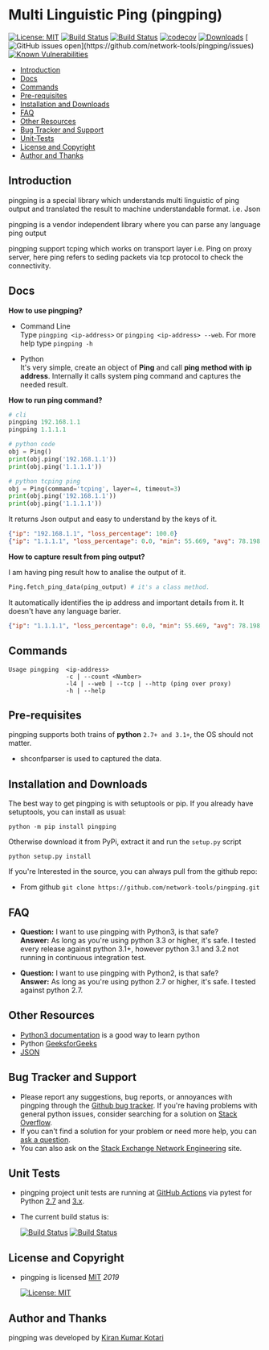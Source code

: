 # Multi Linguistic Ping (pingping)

[![License: MIT](https://img.shields.io/badge/License-MIT-yellow.svg)](https://opensource.org/licenses/MIT)
[![Build Status](https://github.com/network-tools/pingping/actions/workflows/pytest.yml/badge.svg)](https://github.com/network-tools/pingping)
[![Build Status](https://github.com/network-tools/pingping/actions/workflows/pytest-python2.yml/badge.svg)](https://github.com/network-tools/pingping)
[![codecov](https://codecov.io/gh/network-tools/pingping/branch/master/graph/badge.svg?token=jNB6BX5az1)](https://codecov.io/gh/network-tools/pingping)
[![Downloads](https://pepy.tech/badge/pingping)](https://pepy.tech/project/pingping)
[![GitHub issues open](https://img.shields.io/github/issues/network-tools/pingping.svg?)](https://github.com/network-tools/pingping/issues)
[![Known Vulnerabilities](https://snyk.io/test/github/network-tools/pingping/badge.svg?targetFile=requirements.txt)](https://snyk.io/test/github/network-tools/pingping?targetFile=requirements.txt)

- [Introduction](#introduction)
- [Docs](#docs)
- [Commands](#commands)
- [Pre-requisites](#pre-requisites)
- [Installation and Downloads](#installation-and-downloads)
- [FAQ](#faq)
- [Other Resources](#other-resources)
- [Bug Tracker and Support](#bug-tracker-and-support)
- [Unit-Tests](#unit-tests)
- [License and Copyright](#license-and-copyright)
- [Author and Thanks](#author-and-thanks)

## Introduction

pingping is a special library which understands multi linguistic of ping output and translated the result to machine understandable format. i.e. Json

pingping is a vendor independent library where you can parse any language ping output

pingping support tcping which works on transport layer i.e. Ping on proxy server, here ping refers to seding packets via tcp protocol to check the connectivity.

## Docs

**How to use pingping?**

- Command Line  
  Type `pingping <ip-address>` or `pingping <ip-address> --web`. For more help type `pingping -h`

- Python  
  It's very simple, create an object of __Ping__ and call __ping method with ip address__. Internally it calls system ping command and captures the needed result.

**How to run ping command?**

```python
# cli
pingping 192.168.1.1
pingping 1.1.1.1

# python code
obj = Ping()
print(obj.ping('192.168.1.1'))
print(obj.ping('1.1.1.1'))

# python tcping ping 
obj = Ping(command='tcping', layer=4, timeout=3)
print(obj.ping('192.168.1.1'))
print(obj.ping('1.1.1.1'))

```

It returns Json output and easy to understand by the keys of it.

```json
{"ip": "192.168.1.1", "loss_percentage": 100.0}
{"ip": "1.1.1.1", "loss_percentage": 0.0, "min": 55.669, "avg": 78.198, "max": 130.778, "time_in": "ms"}
```

**How to capture result from ping output?**

I am having ping result how to analise the output of it.

```python
Ping.fetch_ping_data(ping_output) # it's a class method.
```

It automatically identifies the ip address and important details from it. It doesn't have any language barier.

```json
{"ip": "1.1.1.1", "loss_percentage": 0.0, "min": 55.669, "avg": 78.198, "max": 130.778, "time_in": "ms"}
```

## Commands

```
Usage pingping  <ip-address>
                -c | --count <Number>
                -l4 | --web | --tcp | --http (ping over proxy)
                -h | --help
```

## Pre-requisites

pingping supports both trains of **python** `2.7+ and 3.1+`, the OS should not matter.

- shconfparser is used to captured the data.

## Installation and Downloads

The best way to get pingping is with setuptools or pip. If you already have setuptools, you can install as usual:

`python -m pip install pingping`

Otherwise download it from PyPi, extract it and run the `setup.py` script

`python setup.py install`

If you're Interested in the source, you can always pull from the github repo:

- From github `git clone https://github.com/network-tools/pingping.git`

## FAQ

- **Question:** I want to use pingping with Python3, is that safe?  
 **Answer:** As long as you're using python 3.3 or higher, it's safe. I tested every release against python 3.1+, however python 3.1 and 3.2 not running in continuous integration test.  

- **Question:** I want to use pingping with Python2, is that safe?  
 **Answer:** As long as you're using python 2.7 or higher, it's safe. I tested against python 2.7.

## Other Resources

- [Python3 documentation](https://docs.python.org/3/) is a good way to learn python
- Python [GeeksforGeeks](https://www.geeksforgeeks.org/python-programming-language/)
- [JSON](http://json.org/)

## Bug Tracker and Support

- Please report any suggestions, bug reports, or annoyances with pingping through the [Github bug tracker](https://github.com/network-tools/pingping/issues). If you're having problems with general python issues, consider searching for a solution on [Stack Overflow](https://stackoverflow.com/search?q=).
- If you can't find a solution for your problem or need more help, you can [ask a question](https://stackoverflow.com/questions/ask).
- You can also ask on the [Stack Exchange Network Engineering](https://networkengineering.stackexchange.com/) site.

## Unit Tests

- pingping project unit tests are running at [GitHub Actions](https://github.com/network-tools/pingping/actions) via pytest for Python [2.7](https://github.com/network-tools/pingping/actions/workflows/pytest-python2.yml) and [3.x](https://github.com/network-tools/pingping/actions/workflows/pytest.yml).

- The current build status is:

   [![Build Status](https://github.com/network-tools/pingping/actions/workflows/pytest.yml/badge.svg)](https://github.com/network-tools/pingping)
   [![Build Status](https://github.com/network-tools/pingping/actions/workflows/pytest-python2.yml/badge.svg)](https://github.com/network-tools/pingping)

## License and Copyright

- pingping is licensed [MIT](http://opensource.org/licenses/mit-license.php) *2019*

   [![License: MIT](https://img.shields.io/badge/License-MIT-yellow.svg)](https://opensource.org/licenses/MIT)

## Author and Thanks

pingping was developed by [Kiran Kumar Kotari](https://github.com/kirankotari)
